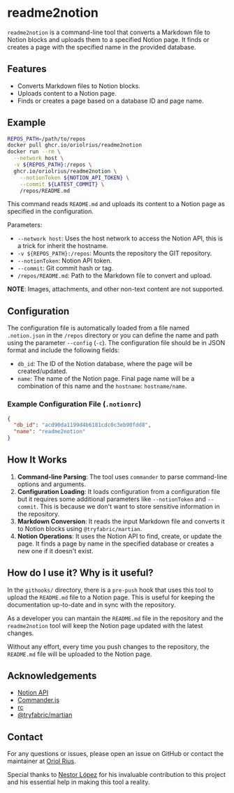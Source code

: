 # readme2notion

`readme2notion` is a command-line tool that converts a Markdown file to Notion blocks and uploads them to a specified Notion page. It finds or creates a page with the specified name in the provided database.

## Features

- Converts Markdown files to Notion blocks.
- Uploads content to a Notion page.
- Finds or creates a page based on a database ID and page name.

## Example

```bash
REPOS_PATH=/path/to/repos
docker pull ghcr.io/oriolrius/readme2notion
docker run --rm \
  --network host \
  -v ${REPOS_PATH}:/repos \
  ghcr.io/oriolrius/readme2notion \
    --notionToken ${NOTION_API_TOKEN} \
    --commit ${LATEST_COMMIT} \
    /repos/README.md
```

This command reads `README.md` and uploads its content to a Notion page as specified in the configuration. 

Parameters:

- `--network host`: Uses the host network to access the Notion API, this is a trick for inherit the hostname.
- `-v ${REPOS_PATH}:/repos`: Mounts the repository the GIT repository.
- `--notionToken`: Notion API token.
- `--commit`: Git commit hash or tag.
- `/repos/README.md`: Path to the Markdown file to convert and upload.

**NOTE**: Images, attachments, and other non-text content are not supported.

## Configuration

The configuration file is automatically loaded from a file named `.notion.json` in the `/repos` directory or you can define the name and path using the parameter `--config` (`-c`). The configuration file should be in JSON format and include the following fields:

- `db_id`: The ID of the Notion database, where the page will be created/updated.
- `name`: The name of the Notion page. Final page name will be a combination of this name and the `hostname`: `hostname/name`.

### Example Configuration File (`.notionrc`)

```json
{
  "db_id": "acd90da1199d4b6181cdc0c3eb90fdd8",
  "name": "readme2notion"
}
```

## How It Works

1. **Command-line Parsing**: The tool uses `commander` to parse command-line options and arguments.
2. **Configuration Loading**: It loads configuration from a configuration file but it requires some additional parameters like `--notionToken` and `--commit`. This is because we don't want to store sensitive information in the repository.
3. **Markdown Conversion**: It reads the input Markdown file and converts it to Notion blocks using `@tryfabric/martian`.
4. **Notion Operations**: It uses the Notion API to find, create, or update the page. It finds a page by name in the specified database or creates a new one if it doesn't exist.

## How do I use it? Why is it useful?

In the `githooks/` directory, there is a `pre-push` hook that uses this tool to upload the `README.md` file to a Notion page. This is useful for keeping the documentation up-to-date and in sync with the repository.

As a developer you can mantain the `README.md` file in the repository and the `readme2notion` tool will keep the Notion page updated with the latest changes. 

Without any effort, every time you push changes to the repository, the `README.md` file will be uploaded to the Notion page.

## Acknowledgements

- [Notion API](https://developers.notion.com/)
- [Commander.js](https://github.com/tj/commander.js/)
- [rc](https://github.com/dominictarr/rc)
- [@tryfabric/martian](https://github.com/tryfabric/martian)

## Contact

For any questions or issues, please open an issue on GitHub or contact the maintainer at [Oriol Rius](mailto:oriol@oriolrius.me).

Special thanks to [Nestor López](nestor@nstlopez.com) for his invaluable contribution to this project and his essential help in making this tool a reality.
